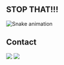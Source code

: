 ## STOP THAT!!! 

  ![Snake animation](https://github.com/eagrundy/eagrundy/blob/output/github-contribution-grid-snake.svg)

 ## Contact 
<div> 
  <a href="https://www.linkedin.com/in/abraham-can/" target="_blank"><img src="https://img.shields.io/badge/-LinkedIn-%230077B5?style=for-the-badge&logo=linkedin&logoColor=white" target="_blank"></a> 
  <a href = "mailto: ibr.kor@gmail.com"><img src="https://img.shields.io/badge/-Gmail-%23333?style=for-the-badge&logo=gmail&logoColor=white" target="_blank"></a>
 </br>
</br>
</div>

